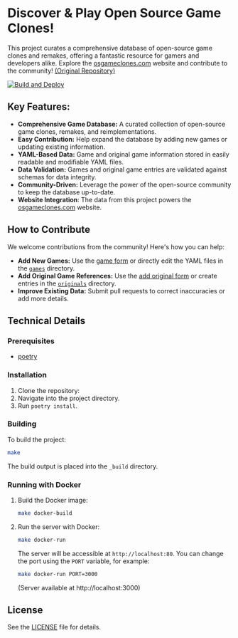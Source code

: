 # Discover & Play Open Source Game Clones!

This project curates a comprehensive database of open-source game clones and remakes, offering a fantastic resource for gamers and developers alike. Explore the [osgameclones.com](https://osgameclones.com) website and contribute to the community! [(Original Repository)](https://github.com/opengaming/osgameclones)

[![Build and Deploy](https://github.com/opengaming/osgameclones/actions/workflows/main.yml/badge.svg)](https://github.com/opengaming/osgameclones/actions/workflows/main.yml)

## Key Features:

*   **Comprehensive Game Database:**  A curated collection of open-source game clones, remakes, and reimplementations.
*   **Easy Contribution:**  Help expand the database by adding new games or updating existing information.
*   **YAML-Based Data:** Game and original game information stored in easily readable and modifiable YAML files.
*   **Data Validation:**  Games and original game entries are validated against schemas for data integrity.
*   **Community-Driven:**  Leverage the power of the open-source community to keep the database up-to-date.
*   **Website Integration**: The data from this project powers the [osgameclones.com](https://osgameclones.com) website.

## How to Contribute

We welcome contributions from the community!  Here's how you can help:

*   **Add New Games:** Use the [game form](https://osgameclones.com/add_game.html) or directly edit the YAML files in the [`games`](games/) directory.
*   **Add Original Game References:** Use the [add original form](https://osgameclones.com/add_original.html) or create entries in the [`originals`](originals/) directory.
*   **Improve Existing Data:**  Submit pull requests to correct inaccuracies or add more details.

## Technical Details

### Prerequisites

*   [poetry](https://python-poetry.org/)

### Installation

1.  Clone the repository:
2.  Navigate into the project directory.
3.  Run `poetry install`.

### Building

To build the project:

```bash
make
```
The build output is placed into the `_build` directory.

### Running with Docker

1.  Build the Docker image:

    ```bash
    make docker-build
    ```
2.  Run the server with Docker:

    ```bash
    make docker-run
    ```

    The server will be accessible at `http://localhost:80`. You can change the port using the `PORT` variable, for example:

    ```bash
    make docker-run PORT=3000
    ```
    (Server available at http://localhost:3000)

## License

See the [LICENSE][license] file for details.

[games]: games/
[originals]: originals/
[schema_games]: schema/games.yaml
[schema_originals]: schema/originals.yaml
[game_form]: https://osgameclones.com/add_game.html
[original_form]: https://osgameclones.com/add_original.html
[license]: LICENSE
[poetry]: https://python-poetry.org/